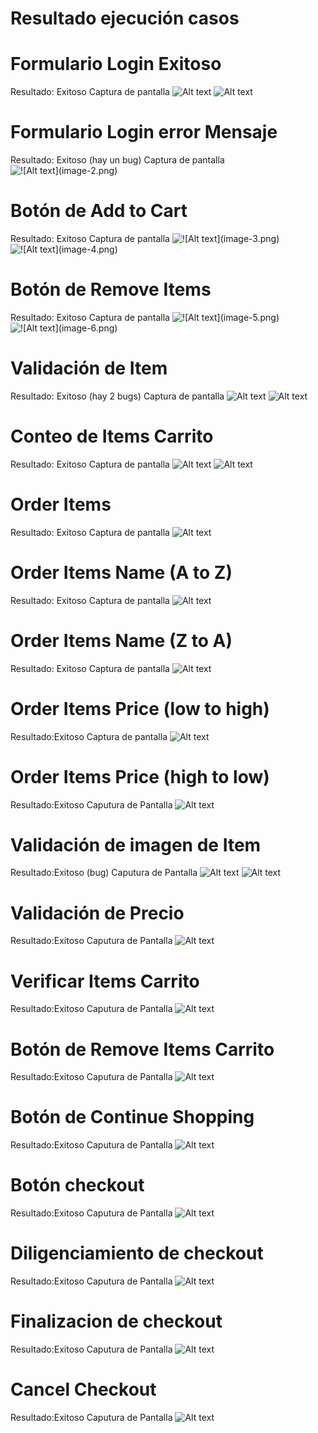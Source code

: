 # Resultado ejecución casos

# Formulario Login Exitoso

Resultado: Exitoso
Captura de pantalla
![Alt text](image.png)
![Alt text](image-1.png)

# Formulario Login error Mensaje

Resultado: Exitoso (hay un bug)
Captura de pantalla
![!\[Alt text\](image-2.png)](soporte/image-2.png)

# Botón de Add to Cart

Resultado: Exitoso
Captura de pantalla
![!\[Alt text\](image-3.png)](soporte/image-3.png)
![!\[Alt text\](image-4.png)](soporte/image-4.png)

# Botón de Remove Items

Resultado: Exitoso
Captura de pantalla
![!\[Alt text\](image-5.png)](soporte/image-5.png)
![!\[Alt text\](image-6.png)](soporte/image-6.png)

# Validación de Item

Resultado: Exitoso (hay 2 bugs)
Captura de pantalla
![Alt text](image-10.png)
![Alt text](image-11.png)


# Conteo de Items Carrito

Resultado: Exitoso
Captura de pantalla
![Alt text](image.png)
![Alt text](image-1.png)

# Order Items

Resultado: Exitoso
Captura de pantalla
![Alt text](soporte/3.png)

# Order Items Name (A to Z)

Resultado: Exitoso
Captura de pantalla
![Alt text](soporte/2.png)

# Order Items Name (Z to A)

Resultado: Exitoso
Captura de pantalla
![Alt text](soporte/5.png)

# Order Items Price (low to high)

Resultado:Exitoso
Captura de pantalla
![Alt text](image-5.png)

# Order Items Price (high to low)

Resultado:Exitoso
Caputura de Pantalla
![Alt text](soporte/1.png)

# Validación de imagen de Item 

Resultado:Exitoso (bug)
Caputura de Pantalla
![Alt text](image.png)
![Alt text](image.png)

# Validación de Precio

Resultado:Exitoso
Caputura de Pantalla
![Alt text](image-1.png)

# Verificar Items Carrito

Resultado:Exitoso
Caputura de Pantalla
![Alt text](image-2.png)

# Botón de Remove Items Carrito

Resultado:Exitoso
Caputura de Pantalla
![Alt text](image-3.png)

# Botón de Continue Shopping

Resultado:Exitoso
Caputura de Pantalla
![Alt text](image-4.png)

# Botón checkout

Resultado:Exitoso
Caputura de Pantalla
![Alt text](image-6.png)

# Diligenciamiento de checkout

Resultado:Exitoso
Caputura de Pantalla
![Alt text](image-7.png)

# Finalizacion de checkout

Resultado:Exitoso
Caputura de Pantalla
![Alt text](image-8.png)

# Cancel Checkout

Resultado:Exitoso
Caputura de Pantalla
![Alt text](image-9.png)